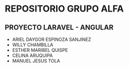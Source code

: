 # REPOSITORIO GRUPO ALFA
## PROYECTO LARAVEL - ANGULAR
 * ARIEL DAYGOR ESPINOZA SANJINEZ
 * WILLY CHAMBILLA
 * ESTHER MARIBEL QUISPE
 * CELINA ARUQUIPA
 * MANUEL JESUS TOLA